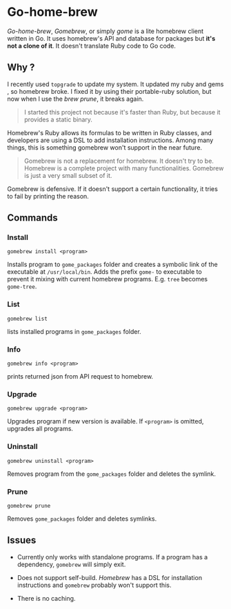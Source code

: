 # Go-home-brew
*Go-home-brew*, *Gomebrew*, or simply *gome* is a lite homebrew client written in Go. It uses homebrew's API and database for packages but **it's not a clone of it**. It doesn't translate Ruby code to Go code.

## Why ?
I recently used `topgrade` to update my system. It updated my ruby and gems , so homebrew broke. I fixed it by using their portable-ruby solution, but now when I use the *brew prune*, it breaks again. 

> I started this project not because it's faster than Ruby, but because it provides a static binary.

Homebrew's Ruby allows its formulas to be written in Ruby classes, and developers are using a DSL to add installation instructions. Among many things, this is something gomebrew won't support in the near future.

> Gomebrew is not a replacement for homebrew. It doesn't try to be. Homebrew is a complete project with many functionalities. Gomebrew is just a very small subset of it.

Gomebrew is defensive. If it doesn't support a certain functionality, it tries to fail by printing the reason. 



## Commands

### Install

`gomebrew install <program>`

Installs program to `gome_packages` folder and creates a symbolic link of the executable at `/usr/local/bin`. Adds the prefix `gome-` to executable to prevent it mixing with current homebrew programs. E.g. `tree` becomes `gome-tree`.

### List
`gomebrew list`

lists installed programs in `gome_packages` folder.

### Info

`gomebrew info <program>`

prints returned json from API request to homebrew.

### Upgrade

`gomebrew upgrade <program>`

Upgrades program if new version is available. If `<program>` is omitted, upgrades all programs.

### Uninstall

`gomebrew uninstall <program>`

Removes program from the `gome_packages` folder and deletes the symlink.

### Prune
`gomebrew prune`

Removes `gome_packages` folder and deletes symlinks.

## Issues

- Currently only works with standalone programs. If a program has a dependency, `gomebrew` will simply exit.

- Does not support self-build. *Homebrew* has a DSL for installation instructions and `gomebrew` probably won't support this.

- There is no caching.
